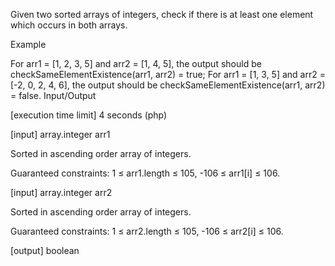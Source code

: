 Given two sorted arrays of integers, check if there is at least one element which occurs in both arrays.

Example

For arr1 = [1, 2, 3, 5] and arr2 = [1, 4, 5], the output should be
checkSameElementExistence(arr1, arr2) = true;
For arr1 = [1, 3, 5] and arr2 = [-2, 0, 2, 4, 6], the output should be
checkSameElementExistence(arr1, arr2) = false.
Input/Output

[execution time limit] 4 seconds (php)

[input] array.integer arr1

Sorted in ascending order array of integers.

Guaranteed constraints:
1 ≤ arr1.length ≤ 105,
-106 ≤ arr1[i] ≤ 106.

[input] array.integer arr2

Sorted in ascending order array of integers.

Guaranteed constraints:
1 ≤ arr2.length ≤ 105,
-106 ≤ arr2[i] ≤ 106.

[output] boolean
